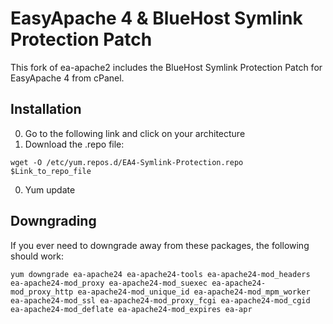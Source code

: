 EasyApache 4 & BlueHost Symlink Protection Patch
=============

This fork of ea-apache2 includes the BlueHost Symlink Protection Patch for EasyApache 4 from cPanel.

Installation
-----------
0. Go to the following link and click on your architecture
0. Download the .repo file:
```
wget -O /etc/yum.repos.d/EA4-Symlink-Protection.repo $Link_to_repo_file 
```
0. Yum update

Downgrading
-----------
If you ever need to downgrade away from these packages, the following should work:
```
yum downgrade ea-apache24 ea-apache24-tools ea-apache24-mod_headers ea-apache24-mod_proxy ea-apache24-mod_suexec ea-apache24-mod_proxy_http ea-apache24-mod_unique_id ea-apache24-mod_mpm_worker ea-apache24-mod_ssl ea-apache24-mod_proxy_fcgi ea-apache24-mod_cgid ea-apache24-mod_deflate ea-apache24-mod_expires ea-apr
```
